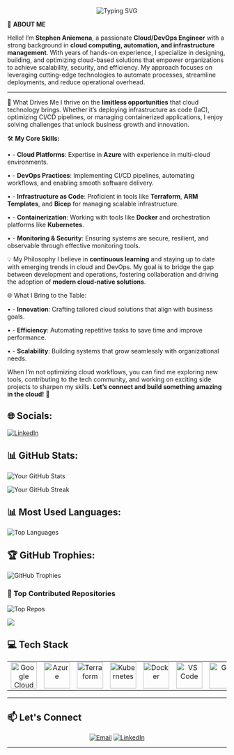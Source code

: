 <!-- Header Section -->
<p align="center">
  <img src="https://readme-typing-svg.demolab.com?font=Fira+Code&size=30&duration=4000&pause=500&center=true&vCenter=true&multiline=true&width=600&height=80&lines=Hello!+I'm+Stephen Aniemena;Cloud Security+%26+DevOps+Engineer" alt="Typing SVG" />
</p>


🌟 **ABOUT ME**

Hello! I’m **Stephen Aniemena**, a passionate **Cloud/DevOps Engineer** with a strong background in **cloud computing, automation, and infrastructure management**.
With years of hands-on experience, I specialize in designing, building, and optimizing cloud-based solutions that empower organizations to achieve scalability, security, and efficiency. My approach focuses on leveraging cutting-edge technologies to automate processes, streamline deployments, and reduce operational overhead.

---

🚀 What Drives Me
I thrive on the **limitless opportunities** that cloud technology brings. Whether it’s deploying infrastructure as code (IaC), optimizing CI/CD pipelines, or managing containerized applications, I enjoy solving challenges that unlock business growth and innovation.

🛠️ **My Core Skills:**

•	- **Cloud Platforms**: Expertise in **Azure** with experience in multi-cloud environments.

•	- **DevOps Practices**: Implementing CI/CD pipelines, automating workflows, and enabling smooth software delivery.

•	- **Infrastructure as Code**: Proficient in tools like **Terraform**, **ARM Templates**, and **Bicep** for managing scalable infrastructure.

•	- **Containerization**: Working with tools like **Docker** and orchestration platforms like **Kubernetes**.

•	- **Monitoring & Security**: Ensuring systems are secure, resilient, and observable through effective monitoring tools.



💡 My Philosophy
I believe in **continuous learning** and staying up to date with emerging trends in cloud and DevOps. 
My goal is to bridge the gap between development and operations, fostering collaboration and driving the adoption of **modern cloud-native solutions**.


🌐 What I Bring to the Table:

•	- **Innovation**: Crafting tailored cloud solutions that align with business goals.

•	- **Efficiency**: Automating repetitive tasks to save time and improve performance.

•	- **Scalability**: Building systems that grow seamlessly with organizational needs.

When I’m not optimizing cloud workflows, you can find me exploring new tools, contributing to the tech community, and working on exciting side projects to sharpen my skills.
**Let’s connect and build something amazing in the cloud!** 🚀




## 🌐 Socials:
[![LinkedIn](https://img.shields.io/badge/LinkedIn-%230077B5.svg?style=flat&logo=linkedin&logoColor=white)](https://www.linkedin.com/in/stephen-aniemena-699b39313/)


## 📊 GitHub Stats:

![Your GitHub Stats](https://github-readme-stats.vercel.app/api?username=Stgreen24&show_icons=true&theme=dark&count_private=true)

![Your GitHub Streak](https://github-readme-streak-stats.herokuapp.com/?user=Stgreen24&theme=dark&hide_border=false)


## 📊 Most Used Languages:
![Top Languages](https://github-readme-stats.vercel.app/api/top-langs/?username=Stgreen24&layout=compact&theme=dark)

## 🏆 GitHub Trophies:
![GitHub Trophies](https://github-profile-trophy.vercel.app/?username=Stgreen24&theme=darkhub&margin-w=15&margin-h=15)

### 🚀 Top Contributed Repositories
![Top Repos](https://github-readme-stats.vercel.app/api/top-langs/?username=Stgreen24&layout=compact&theme=dark)

![](https://komarev.com/ghpvc/?username=stgreen24&color=blue)






## 💻 Tech Stack
<table align="center">
 <tr>
   <td align="center"><img src="https://cdn.jsdelivr.net/gh/devicons/devicon/icons/googlecloud/googlecloud-original.svg" width="60" alt="Google Cloud"/></td>
   <td align="center"><img src="https://cdn.jsdelivr.net/gh/devicons/devicon/icons/azure/azure-original.svg" width="60" alt="Azure"/></td>
   <td align="center"><img src="https://cdn.jsdelivr.net/gh/devicons/devicon/icons/terraform/terraform-original.svg" width="60" alt="Terraform"/></td>
   <td align="center"><img src="https://cdn.jsdelivr.net/gh/devicons/devicon/icons/kubernetes/kubernetes-plain.svg" width="60" alt="Kubernetes"/></td>
   <td align="center"><img src="https://cdn.jsdelivr.net/gh/devicons/devicon/icons/docker/docker-original.svg" width="60" alt="Docker"/></td>
   <td align="center"><img src="https://cdn.jsdelivr.net/gh/devicons/devicon/icons/vscode/vscode-original.svg" width="60" alt="VS Code"/></td>
   <td align="center"><img src="https://cdn.jsdelivr.net/gh/devicons/devicon/icons/git/git-original.svg" width="60" alt="Git"/></td>
   <td align="center"><img src="https://cdn.jsdelivr.net/gh/devicons/devicon/icons/linux/linux-original.svg" width="60" alt="Linux"/></td>
   <td align="center"><img src="https://img.shields.io/badge/Datadog-632CA6?style=flat&logo=datadog&logoColor=white" alt="Datadog" /></td>
   <td align="center"><img src="https://img.shields.io/badge/Cockpit-005CA9?style=flat&logoColor=white" alt="Cockpit"/></td>
 </tr>
</table>
 
---
## 📫 Let's Connect
<p align="center">
 <a href="mailto:stgreen24@gmail.com"><img src="https://img.shields.io/badge/Email-D14836?logo=gmail&logoColor=white&style=for-the-badge" alt="Email"/></a>
 <a href="(https://www.linkedin.com/in/stephen-aniemena-699b39313/)"><img src="https://img.shields.io/badge/LinkedIn-0077B5?logo=linkedin&logoColor=white&style=for-the-badge" alt="LinkedIn"/></a>
</p>
 
---



<!---
stgreen24/stgreen24 is a ✨ special ✨ repository because its `README.md` (this file) appears on your GitHub profile.
You can click the Preview link to take a look at your changes.
--->
